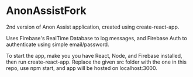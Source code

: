 # AnonAssistFork
2nd version of Anon Assist application, created using create-react-app.

Uses Firebase's RealTime Database to log messages, and Firebase Auth to authenticate using simple email/password. 

To start the app, make you you have React, Node, and Firebase installed, then run create-react-app. Replace the given src folder with the one in this repo, use npm start, and app will be hosted on localhost:3000.
